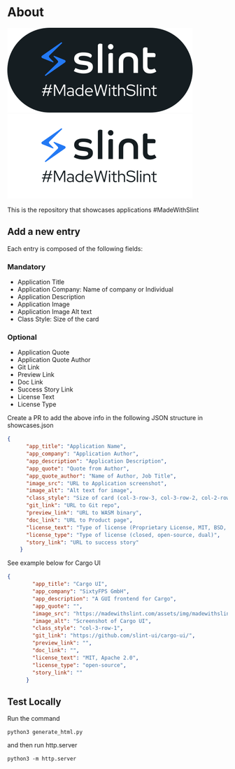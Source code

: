 # About

![#MadeWithSlint](./assets/img/MadeWithSlint-logo-light.svg#gh-light-mode-only)![#MadeWithSlint](./assets/img/MadeWithSlint-logo-dark.svg#gh-dark-mode-only)

This is the repository that showcases applications #MadeWithSlint

## Add a new entry

Each entry is composed of the following fields:

### Mandatory

- Application Title
- Application Company: Name of company or Individual
- Application Description
- Application Image
- Application Image Alt text
- Class Style: Size of the card

### Optional

- Application Quote
- Application Quote Author
- Git Link
- Preview Link
- Doc Link
- Success Story Link
- License Text
- License Type

Create a PR to add the above info in the following JSON structure in showcases.json

```json
{
      "app_title": "Application Name",
      "app_company": "Application Author",
      "app_description": "Application Description",
      "app_quote": "Quote from Author",
      "app_quote_author": "Name of Author, Job Title",
      "image_src": "URL to Application screenshot",
      "image_alt": "Alt text for image",
      "class_style": "Size of card (col-3-row-3, col-3-row-2, col-2-row-2, col-2-row-1, col-1-row-1)",
      "git_link": "URL to Git repo",
      "preview_link": "URL to WASM binary",
      "doc_link": "URL to Product page",
      "license_text": "Type of license (Proprietary License, MIT, BSD, etc.)",
      "license_type": "Type of license (closed, open-source, dual)",
      "story_link": "URL to success story"
    }
```

See example below for Cargo UI

```json
{
        "app_title": "Cargo UI",
        "app_company": "SixtyFPS GmbH",
        "app_description": "A GUI frontend for Cargo",
        "app_quote": "",
        "image_src": "https://madewithslint.com/assets/img/madewithslint-cargoui.png",
        "image_alt": "Screenshot of Cargo UI",
        "class_style": "col-3-row-1",
        "git_link": "https://github.com/slint-ui/cargo-ui/",
        "preview_link": "",
        "doc_link": "",
        "license_text": "MIT, Apache 2.0",
        "license_type": "open-source",
        "story_link": ""
      }
```

## Test Locally

Run the command

```shell
python3 generate_html.py
```

and then run http.server

```shell
python3 -m http.server
```
